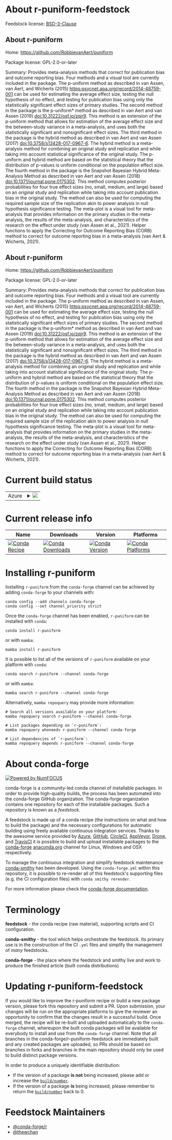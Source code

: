 About r-puniform-feedstock
==========================

Feedstock license: [BSD-3-Clause](https://github.com/conda-forge/r-puniform-feedstock/blob/main/LICENSE.txt)


About r-puniform
----------------

Home: https://github.com/RobbievanAert/puniform

Package license: GPL-2.0-or-later

Summary: Provides meta-analysis methods that correct for publication bias and outcome reporting bias. Four methods and a visual tool are currently included in the package. The p-uniform method as described in van Assen, van Aert, and Wicherts (2015) <https:psycnet.apa.org/record/2014-48759-001> can be used for estimating the average effect size, testing the null hypothesis of no effect, and testing for publication bias using only the statistically significant effect sizes of primary studies. The second method in the package is the p-uniform* method as described in van Aert and van Assen (2019) <doi:10.31222/osf.io/zqjr9>. This method is an extension of the p-uniform method that allows for estimation of the average effect size and the between-study variance in a meta-analysis, and uses both the statistically significant and nonsignificant effect sizes. The third method in the package is the hybrid method as described in van Aert and van Assen (2017) <doi:10.3758/s13428-017-0967-6>. The hybrid method is a meta-analysis method for combining an original study and replication and while taking into account statistical significance of the  original study. The p-uniform and hybrid method are based on the statistical theory that the distribution of p-values is uniform conditional on the population effect size. The fourth method in the package is the Snapshot Bayesian Hybrid Meta-Analysis Method as described in van Aert and van Assen (2018) <doi:10.1371/journal.pone.0175302>. This method computes posterior probabilities for four true effect sizes (no, small, medium, and large) based on an original study and replication while taking into account publication bias in the original study. The method can also be used for computing the required sample size of the replication akin to power analysis in null hypothesis significance testing. The meta-plot is a visual tool for meta-analysis that provides information on the primary studies in the meta-analysis, the results of the meta-analysis, and characteristics of the research on the effect under study (van Assen et al., 2021). Helper functions to apply the Correcting for Outcome Reporting Bias (CORB) method to correct for outcome reporting bias in a meta-analysis (van Aert & Wicherts, 2021).

About r-puniform
----------------

Home: https://github.com/RobbievanAert/puniform

Package license: GPL-2.0-or-later

Summary: Provides meta-analysis methods that correct for publication bias and outcome reporting bias. Four methods and a visual tool are currently included in the package. The p-uniform method as described in van Assen, van Aert, and Wicherts (2015) <https:psycnet.apa.org/record/2014-48759-001> can be used for estimating the average effect size, testing the null hypothesis of no effect, and testing for publication bias using only the statistically significant effect sizes of primary studies. The second method in the package is the p-uniform* method as described in van Aert and van Assen (2019) <doi:10.31222/osf.io/zqjr9>. This method is an extension of the p-uniform method that allows for estimation of the average effect size and the between-study variance in a meta-analysis, and uses both the statistically significant and nonsignificant effect sizes. The third method in the package is the hybrid method as described in van Aert and van Assen (2017) <doi:10.3758/s13428-017-0967-6>. The hybrid method is a meta-analysis method for combining an original study and replication and while taking into account statistical significance of the  original study. The p-uniform and hybrid method are based on the statistical theory that the distribution of p-values is uniform conditional on the population effect size. The fourth method in the package is the Snapshot Bayesian Hybrid Meta-Analysis Method as described in van Aert and van Assen (2018) <doi:10.1371/journal.pone.0175302>. This method computes posterior probabilities for four true effect sizes (no, small, medium, and large) based on an original study and replication while taking into account publication bias in the original study. The method can also be used for computing the required sample size of the replication akin to power analysis in null hypothesis significance testing. The meta-plot is a visual tool for meta-analysis that provides information on the primary studies in the meta-analysis, the results of the meta-analysis, and characteristics of the research on the effect under study (van Assen et al., 2021). Helper functions to apply the Correcting for Outcome Reporting Bias (CORB) method to correct for outcome reporting bias in a meta-analysis (van Aert & Wicherts, 2021).

Current build status
====================


<table>
    
  <tr>
    <td>Azure</td>
    <td>
      <details>
        <summary>
          <a href="https://dev.azure.com/conda-forge/feedstock-builds/_build/latest?definitionId=17317&branchName=main">
            <img src="https://dev.azure.com/conda-forge/feedstock-builds/_apis/build/status/r-puniform-feedstock?branchName=main">
          </a>
        </summary>
        <table>
          <thead><tr><th>Variant</th><th>Status</th></tr></thead>
          <tbody><tr>
              <td>linux_64_r_base4.3</td>
              <td>
                <a href="https://dev.azure.com/conda-forge/feedstock-builds/_build/latest?definitionId=17317&branchName=main">
                  <img src="https://dev.azure.com/conda-forge/feedstock-builds/_apis/build/status/r-puniform-feedstock?branchName=main&jobName=linux&configuration=linux%20linux_64_r_base4.3" alt="variant">
                </a>
              </td>
            </tr><tr>
              <td>linux_64_r_base4.4</td>
              <td>
                <a href="https://dev.azure.com/conda-forge/feedstock-builds/_build/latest?definitionId=17317&branchName=main">
                  <img src="https://dev.azure.com/conda-forge/feedstock-builds/_apis/build/status/r-puniform-feedstock?branchName=main&jobName=linux&configuration=linux%20linux_64_r_base4.4" alt="variant">
                </a>
              </td>
            </tr><tr>
              <td>osx_64_r_base4.3</td>
              <td>
                <a href="https://dev.azure.com/conda-forge/feedstock-builds/_build/latest?definitionId=17317&branchName=main">
                  <img src="https://dev.azure.com/conda-forge/feedstock-builds/_apis/build/status/r-puniform-feedstock?branchName=main&jobName=osx&configuration=osx%20osx_64_r_base4.3" alt="variant">
                </a>
              </td>
            </tr><tr>
              <td>osx_64_r_base4.4</td>
              <td>
                <a href="https://dev.azure.com/conda-forge/feedstock-builds/_build/latest?definitionId=17317&branchName=main">
                  <img src="https://dev.azure.com/conda-forge/feedstock-builds/_apis/build/status/r-puniform-feedstock?branchName=main&jobName=osx&configuration=osx%20osx_64_r_base4.4" alt="variant">
                </a>
              </td>
            </tr><tr>
              <td>win_64_r_base4.3</td>
              <td>
                <a href="https://dev.azure.com/conda-forge/feedstock-builds/_build/latest?definitionId=17317&branchName=main">
                  <img src="https://dev.azure.com/conda-forge/feedstock-builds/_apis/build/status/r-puniform-feedstock?branchName=main&jobName=win&configuration=win%20win_64_r_base4.3" alt="variant">
                </a>
              </td>
            </tr><tr>
              <td>win_64_r_base4.4</td>
              <td>
                <a href="https://dev.azure.com/conda-forge/feedstock-builds/_build/latest?definitionId=17317&branchName=main">
                  <img src="https://dev.azure.com/conda-forge/feedstock-builds/_apis/build/status/r-puniform-feedstock?branchName=main&jobName=win&configuration=win%20win_64_r_base4.4" alt="variant">
                </a>
              </td>
            </tr>
          </tbody>
        </table>
      </details>
    </td>
  </tr>
</table>

Current release info
====================

| Name | Downloads | Version | Platforms |
| --- | --- | --- | --- |
| [![Conda Recipe](https://img.shields.io/badge/recipe-r--puniform-green.svg)](https://anaconda.org/conda-forge/r-puniform) | [![Conda Downloads](https://img.shields.io/conda/dn/conda-forge/r-puniform.svg)](https://anaconda.org/conda-forge/r-puniform) | [![Conda Version](https://img.shields.io/conda/vn/conda-forge/r-puniform.svg)](https://anaconda.org/conda-forge/r-puniform) | [![Conda Platforms](https://img.shields.io/conda/pn/conda-forge/r-puniform.svg)](https://anaconda.org/conda-forge/r-puniform) |

Installing r-puniform
=====================

Installing `r-puniform` from the `conda-forge` channel can be achieved by adding `conda-forge` to your channels with:

```
conda config --add channels conda-forge
conda config --set channel_priority strict
```

Once the `conda-forge` channel has been enabled, `r-puniform` can be installed with `conda`:

```
conda install r-puniform
```

or with `mamba`:

```
mamba install r-puniform
```

It is possible to list all of the versions of `r-puniform` available on your platform with `conda`:

```
conda search r-puniform --channel conda-forge
```

or with `mamba`:

```
mamba search r-puniform --channel conda-forge
```

Alternatively, `mamba repoquery` may provide more information:

```
# Search all versions available on your platform:
mamba repoquery search r-puniform --channel conda-forge

# List packages depending on `r-puniform`:
mamba repoquery whoneeds r-puniform --channel conda-forge

# List dependencies of `r-puniform`:
mamba repoquery depends r-puniform --channel conda-forge
```


About conda-forge
=================

[![Powered by
NumFOCUS](https://img.shields.io/badge/powered%20by-NumFOCUS-orange.svg?style=flat&colorA=E1523D&colorB=007D8A)](https://numfocus.org)

conda-forge is a community-led conda channel of installable packages.
In order to provide high-quality builds, the process has been automated into the
conda-forge GitHub organization. The conda-forge organization contains one repository
for each of the installable packages. Such a repository is known as a *feedstock*.

A feedstock is made up of a conda recipe (the instructions on what and how to build
the package) and the necessary configurations for automatic building using freely
available continuous integration services. Thanks to the awesome service provided by
[Azure](https://azure.microsoft.com/en-us/services/devops/), [GitHub](https://github.com/),
[CircleCI](https://circleci.com/), [AppVeyor](https://www.appveyor.com/),
[Drone](https://cloud.drone.io/welcome), and [TravisCI](https://travis-ci.com/)
it is possible to build and upload installable packages to the
[conda-forge](https://anaconda.org/conda-forge) [anaconda.org](https://anaconda.org/)
channel for Linux, Windows and OSX respectively.

To manage the continuous integration and simplify feedstock maintenance
[conda-smithy](https://github.com/conda-forge/conda-smithy) has been developed.
Using the ``conda-forge.yml`` within this repository, it is possible to re-render all of
this feedstock's supporting files (e.g. the CI configuration files) with ``conda smithy rerender``.

For more information please check the [conda-forge documentation](https://conda-forge.org/docs/).

Terminology
===========

**feedstock** - the conda recipe (raw material), supporting scripts and CI configuration.

**conda-smithy** - the tool which helps orchestrate the feedstock.
                   Its primary use is in the construction of the CI ``.yml`` files
                   and simplify the management of *many* feedstocks.

**conda-forge** - the place where the feedstock and smithy live and work to
                  produce the finished article (built conda distributions)


Updating r-puniform-feedstock
=============================

If you would like to improve the r-puniform recipe or build a new
package version, please fork this repository and submit a PR. Upon submission,
your changes will be run on the appropriate platforms to give the reviewer an
opportunity to confirm that the changes result in a successful build. Once
merged, the recipe will be re-built and uploaded automatically to the
`conda-forge` channel, whereupon the built conda packages will be available for
everybody to install and use from the `conda-forge` channel.
Note that all branches in the conda-forge/r-puniform-feedstock are
immediately built and any created packages are uploaded, so PRs should be based
on branches in forks and branches in the main repository should only be used to
build distinct package versions.

In order to produce a uniquely identifiable distribution:
 * If the version of a package **is not** being increased, please add or increase
   the [``build/number``](https://docs.conda.io/projects/conda-build/en/latest/resources/define-metadata.html#build-number-and-string).
 * If the version of a package **is** being increased, please remember to return
   the [``build/number``](https://docs.conda.io/projects/conda-build/en/latest/resources/define-metadata.html#build-number-and-string)
   back to 0.

Feedstock Maintainers
=====================

* [@conda-forge/r](https://github.com/orgs/conda-forge/teams/r/)
* [@thewchan](https://github.com/thewchan/)

